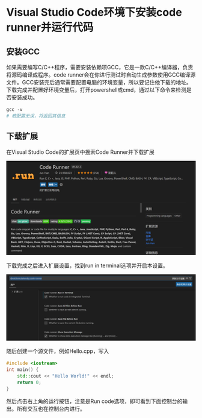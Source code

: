 # Visual Studio Code环境下安装code runner并运行代码

## 安装GCC

如果需要编写C/C++程序，需要安装依赖项GCC，它是一款C/C++编译器，负责将源码编译成程序。code runner会在你进行测试时自动生成参数使用GCC编译源文件。GCC安装完后通常需要配置电脑的环境变量，所以要记住他下载的地址。下载完成并配置好环境变量后，打开powershell或cmd，通过以下命令来检测是否安装成功。

```powershell
gcc -v
# 若配置无误，将返回其信息
```

## 下载扩展

在Visual Studio Code的扩展页中搜索Code Runner并下载扩展

![](/img/1.png)



下载完成之后进入扩展设置，找到run in terminal选项并开启本设置。

![](/img/2.png)



随后创建一个源文件，例如Hello.cpp，写入

```cpp
#include <iostream>
int main() {
    std::cout << "Hello World!" << endl;
    return 0;
}
```

然后点击右上角的运行按钮，注意是Run code选项，即可看到下面控制台的输出。所有交互也在控制台内进行。